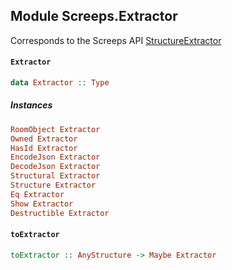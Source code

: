 ## Module Screeps.Extractor

Corresponds to the Screeps API [StructureExtractor](http://support.screeps.com/hc/en-us/articles/207715739-StructureExtractor)

#### `Extractor`

``` purescript
data Extractor :: Type
```

##### Instances
``` purescript
RoomObject Extractor
Owned Extractor
HasId Extractor
EncodeJson Extractor
DecodeJson Extractor
Structural Extractor
Structure Extractor
Eq Extractor
Show Extractor
Destructible Extractor
```

#### `toExtractor`

``` purescript
toExtractor :: AnyStructure -> Maybe Extractor
```


